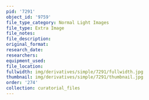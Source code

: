 ```yaml
---
pid: '7291'
object_id: '9759'
file_type_category: Normal Light Images
file_type: Extra Image
file_notes:
file_description:
original_format:
research_date:
researchers:
equipment_used:
file_location:
fullwidth: img/derivatives/simple/7291/fullwidth.jpg
thumbnail: img/derivatives/simple/7291/thumbnail.jpg
order: '274'
collection: curatorial_files
---
```

